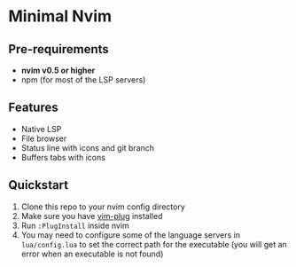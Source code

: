 # Minimal Nvim

## Pre-requirements
- **nvim v0.5 or higher**
- npm (for most of the LSP servers)

## Features
- Native LSP
- File browser
- Status line with icons and git branch
- Buffers tabs with icons

## Quickstart
1) Clone this repo to your nvim config directory
2) Make sure you have [vim-plug](https://github.com/junegunn/vim-plug) installed
3) Run `:PlugInstall` inside nvim
4) You may need to configure some of the language servers in `lua/config.lua`
to set the correct path for the executable (you will get an error when an
executable is not found)
